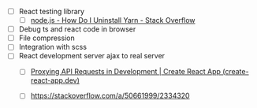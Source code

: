 - [ ] React testing library
  - [ ] [node.js - How Do I Uninstall Yarn - Stack Overflow](https://stackoverflow.com/questions/42334978/how-do-i-uninstall-yarn)
- [ ] Debug ts and react code in browser
- [ ] File compression
- [ ] Integration with scss
- [ ] React development server ajax to real server
  - [ ] [Proxying API Requests in Development | Create React App (create-react-app.dev)](https://create-react-app.dev/docs/proxying-api-requests-in-development/)
  - [ ] https://stackoverflow.com/a/50661999/2334320

